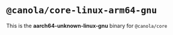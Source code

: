 # `@canola/core-linux-arm64-gnu`

This is the **aarch64-unknown-linux-gnu** binary for `@canola/core`
